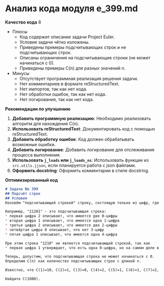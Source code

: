 # Анализ кода модуля e_399.md

**Качество кода**
8
- Плюсы
    - Код содержит описание задачи Project Euler.
    - Условия задачи чётко изложены.
    - Приведены примеры подсчитывающих строк и не подсчитывающих строк.
    - Описаны ограничения на подсчитывающие строки (не может начинаться с 0).
    - Приведены примеры C(n) для разных значений n.
- Минусы
    - Отсутствует программная реализация решения задачи.
    - Нет комментариев в формате reStructuredText.
    - Нет импортов, так как нет кода.
    - Нет обработки ошибок, так как нет кода.
    - Нет логирования, так как нет кода.

**Рекомендации по улучшению**

1.  **Добавить программную реализацию**: Необходимо реализовать алгоритм для нахождения C(n).
2.  **Использовать reStructuredText**: Документировать код с помощью reStructuredText.
3.  **Добавить обработку ошибок**: Код должен обрабатывать возможные ошибки.
4.  **Добавить логирование**:  Добавить логирование для отслеживания процесса выполнения.
5. **Использовать `j_loads` или `j_loads_ns`**:  Использовать функции из `src.utils.jjson`, если планируется работа с json файлами.
6. **Оформить docstring**: Оформить комментарии в стиле docstring.

**Оптимизированный код**
```markdown
# Задача No 399
## Подсчёт строк
## Условия
Назовём "подсчитывающей строкой" строку, состоящую только из цифр, где каждая цифра описывает количество цифр, соответствующих предыдущей цифре.

Например, "21201" - это подсчитывающая строка:
* первая цифра 2 описывает, что имеется две 0-цифры
* вторая цифра 1 описывает, что имеется одна 1-цифра
* третья цифра 2 описывает, что имеется две 2-цифры
* четвёртая цифра 0 описывает, что нет 3-цифр
* пятая цифра 1 описывает, что имеется одна 4-цифра

При этом строка "1210" не является подсчитывающей строкой, так как
* первая цифра 1 утверждает, что есть одна 0-цифра, но на самом деле в строке нет 0-цифр.

Теперь, допустим, что подсчитывающая строка не может начинаться с 0.
Определим C(n) как количество подсчитывающих строк с длиной n.

Известно, что C(1)=10, C(2)=1, C(3)=0, C(4)=2, C(5)=1, C(6)=1, C(7)=2, а C(10)=6.

Найдите C(1000).
```